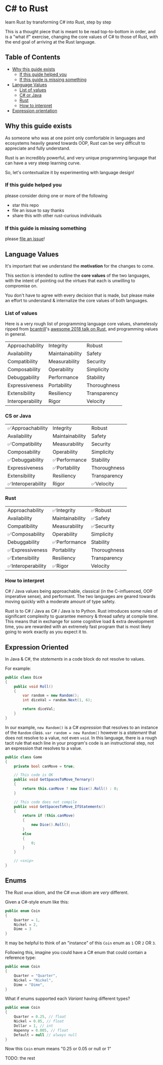 # C# to Rust
learn Rust by transforming C# into Rust, step by step

This is a thought piece that is meant to be read top-to-bottom in order,
and is a "what if" exercise, changing the core values of C# to those of
Rust, with the end goal of arriving at the Rust language.

## Table of Contents
- [Why this guide exists](#why-this-guide-exists)
    - [If this guide helped you](#if-this-guide-helped-you)
    - [If this guide is missing something](#if-this-guide-is-missing-something)
- [Language Values](#language-values)
    - [List of values](#list-of-values)
    - [C# or Java](#cs-or-java)
    - [Rust](#rust)
    - [How to interpret](#how-to-interpret)
- [Expression orientation](#expression-orientation)

## Why this guide exists
As someone who was at one point only comfortable
in languages and ecosystems heavily geared towards OOP,
Rust can be very difficult to appreciate and fully understand.

Rust is an incredibly powerful, and very unique
programming language that can have a very steep learning curve.

So, let's contextualize it by experimenting with
language design!

### If this guide helped you
please consider doing one or more of the following
- star this repo
- file an issue to say thanks
- share this with other rust-curious individuals

### If this guide is missing something
please [file an issue](https://www.github.com/cakekindel/cs-to-rust/issues/new)!

## Language Values
It's important that we understand the **motivation** for the changes to come.

This section is intended to outline the **core values** of the two languages,
with the intent of pointing out the virtues that each is unwilling to compromise on.

You don't have to agree with every decision that is made, but please make an
effort to understand & internalize the core values of both languages.

### List of values
Here is a very rough list of programming language core values,
shamelessly ripped from [bcantrill](https://github.com/bcantrill)'s
[awesome 2018 talk on Rust](https://www.youtube.com/watch?v=2wZ1pCpJUIM),
and programming values in general.

| | | |
|---|---|---|
|Approachability|Integrity|Robust|
|Availability|Maintainability|Safety|
|Compatibility|Measurability|Security|
|Composability|Operability|Simplicity|
|Debuggability|Performance|Stability|
|Expressiveness|Portability|Thoroughness|
|Extensibility|Resiliency|Transparency|
|Interoperability|Rigor|Velocity|

### CS or Java

| | | |
|---|---|---|
|✅Approachability|Integrity|Robust|
|Availability|Maintainability|Safety|
|✅Compatibility|Measurability|Security|
|Composability|Operability|Simplicity|
|✅Debuggability|✅Performance|Stability|
|Expressiveness|✅Portability|Thoroughness|
|Extensibility|Resiliency|Transparency|
|✅Interoperability|Rigor|✅Velocity|

### Rust
| | | |
|---|---|---|
|Approachability|✅Integrity|✅Robust|
|Availability|Maintainability|✅Safety|
|Compatibility|Measurability|✅Security|
|✅Composability|Operability|Simplicity|
|Debuggability|✅Performance|Stability|
|✅Expressiveness|Portability|Thoroughness|
|✅Extensibility|Resiliency|Transparency|
|✅Interoperability|✅Rigor|Velocity|

### How to interpret
C# / Java values being approachable, classical (in the C-influenced, OOP imperative sense),
and performant. The two languages are geared towards moving quickly with a moderate amount
of type safety.

Rust is to C# / Java as C# / Java is to Python. Rust introduces some rules of significant
complexity to guarantee memory & thread safety at compile time. This means that in exchange
for some cognitive load & extra development time, you are rewarded with an extremely fast
program that is most likely going to work exactly as you expect it to.

## Expression Oriented
In Java & C#, the _statements_ in a code block do not resolve to values.

For example:
```cs
public class Dice
{
    public void Roll()
    {
        var random = new Random();
        int diceVal = random.Next(1, 6);

        return diceVal;
    }
}
```

In our example, `new Random()` is a C# _expression_ that resolves to an instance
of the `Random` class. `var random = new Random()` however is a _statement_ that
does not resolve to a value, not even `void`. In this language, there is a rough
tacit rule that each line in your program's code is an instructional step,
not an expression that resolves to a value.

```cs
public class Game
{
    private bool canMove = true;

    // This code is OK
    public void GetSpacesToMove_Ternary()
    {
        return this.canMove ? new Dice().Roll() : 0;
    }

    // This code does not compile
    public void GetSpacesToMove_IfStatements()
    {
        return if (this.canMove)
        {
            new Dice().Roll();
        }
        else
        {
            0;
        }
    }

    // <snip>
}
```

## Enums
The Rust `enum` idiom, and the C# `enum` idiom are _very_ different.

Given a C#-style enum like this:
```cs
public enum Coin
{
    Quarter = 1,
    Nickel = 2,
    Dime = 3
}
```

It may be helpful to think of an "instance" of this `Coin` enum as `1` OR `2` OR `3`.

Following this, imagine you could have a C# enum that could contain a reference type:

```cs
public enum Coin
{
    Quarter = "Quarter",
    Nickel = "Nickel",
    Dime = "Dime",
}
```

What if enums supported each _Variant_ having different types?

```cs
public enum Coin
{
    Quarter = 0.25, // float
    Nickel = 0.05, // float
    Dollar = 1, // int
    Hapenny = 0.005, // float
    Default = null // always null
}
```

Now this `Coin` enum means "0.25 or 0.05 or null or 1"

TODO: the rest
